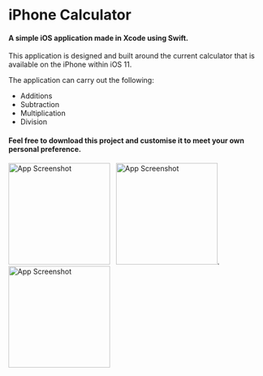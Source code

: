<h1> iPhone Calculator </h1>

<h4> A simple iOS application made in Xcode using Swift. </h4>

This application is designed and built around the current calculator that is available on the iPhone within iOS 11.

The application can carry out the following:

* Additions
* Subtraction
* Multiplication
* Division

<h4> Feel free to download this project and customise it to meet your own personal preference. </h4>

<img src= "https://user-images.githubusercontent.com/10834045/35759066-44cd2aa8-086f-11e8-8750-2998fc2cf70a.png" width="200" alt="App Screenshot">   <img src= "https://user-images.githubusercontent.com/10834045/35759068-44ed20b0-086f-11e8-94cf-961e06d8a306.png" width="200" alt="App Screenshot">.   <img src= "https://user-images.githubusercontent.com/10834045/35759069-450b18ae-086f-11e8-8b54-b26b29252379.png" width="200" alt="App Screenshot">
